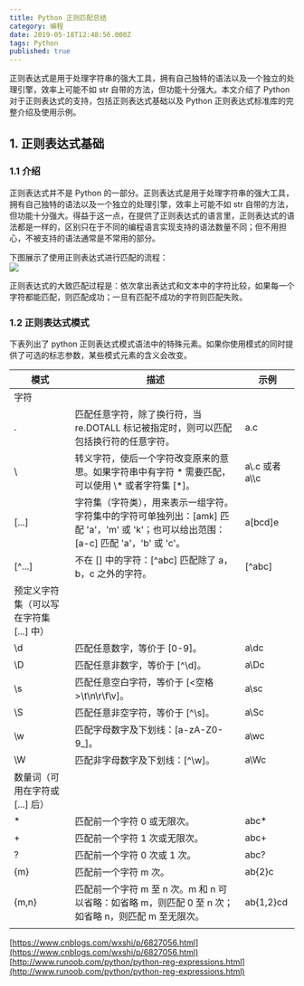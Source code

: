 ```yaml
---
title: Python 正则匹配总结
category: 编程
date: 2019-05-18T12:48:56.000Z
tags: Python
published: true
---
```


正则表达式是用于处理字符串的强大工具，拥有自己独特的语法以及一个独立的处理引擎，效率上可能不如 str 自带的方法，但功能十分强大。本文介绍了 Python 对于正则表达式的支持，包括正则表达式基础以及 Python 正则表达式标准库的完整介绍及使用示例。

<a name="c87a4eca"></a>
## 1. 正则表达式基础

<a name="a10b22c5"></a>
### 1.1 介绍

正则表达式并不是 Python 的一部分。正则表达式是用于处理字符串的强大工具，拥有自己独特的语法以及一个独立的处理引擎，效率上可能不如 str 自带的方法，但功能十分强大。得益于这一点，在提供了正则表达式的语言里，正则表达式的语法都是一样的，区别只在于不同的编程语言实现支持的语法数量不同；但不用担心，不被支持的语法通常是不常用的部分。

下图展示了使用正则表达式进行匹配的流程：<br />![](https://qiniu.bioinit.com/yuque/0/2019/png/126032/1558183748458-b30abed3-8df3-4b3a-af8a-6384f7ee1b22.png#align=left&display=inline&height=177&originHeight=177&originWidth=431&size=0&status=done&width=431)

正则表达式的大致匹配过程是：依次拿出表达式和文本中的字符比较，如果每一个字符都能匹配，则匹配成功；一旦有匹配不成功的字符则匹配失败。

<a name="6032a005"></a>
### 1.2 正则表达式模式

下表列出了 python 正则表达式模式语法中的特殊元素。如果你使用模式的同时提供了可选的标志参数，某些模式元素的含义会改变。

| 模式 | 描述 | 示例 |
| --- | --- | --- |
| 字符 |  |  |
| . | 匹配任意字符，除了换行符，当 re.DOTALL 标记被指定时，则可以匹配包括换行符的任意字符。 | a.c |
| \\ | 转义字符，使后一个字符改变原来的意思。如果字符串中有字符 * 需要匹配，可以使用 \\* 或者字符集 [*]。 | a\\.c 或者 a\\\\c |
| [...] | 字符集（字符类），用来表示一组字符。字符集中的字符可单独列出：[amk] 匹配 'a'，'m' 或 'k'；也可以给出范围：[a-c] 匹配 'a'，'b' 或 'c'。 | a[bcd]e |
| [^...] | 不在 [] 中的字符：[^abc] 匹配除了 a，b，c 之外的字符。 | [^abc] |
| 预定义字符集（可以写在字符集 [...] 中） |  |  |
| \\d | 匹配任意数字，等价于 [0-9]。 | a\\dc |
| \\D | 匹配任意非数字，等价于 [^\\d]。 | a\\Dc |
| \\s | 匹配任意空白字符，等价于 [<空格>\\t\\n\\r\\f\\v]。 | a\\sc |
| \\S | 匹配任意非空字符，等价于 [^\\s]。 | a\\Sc |
| \\w | 匹配字母数字及下划线：[a-zA-Z0-9_]。 | a\\wc |
| \\W | 匹配非字母数字及下划线：[^\\w]。 | a\\Wc |
| 数量词（可用在字符或 [...] 后） |  |  |
| * | 匹配前一个字符 0 或无限次。 | abc* |
| + | 匹配前一个字符 1 次或无限次。 | abc+ |
| ? | 匹配前一个字符 0 次或 1 次。 | abc? |
| {m} | 匹配前一个字符 m 次。 | ab{2}c |
| {m,n} | 匹配前一个字符 m 至 n 次。m 和 n 可以省略：如省略 m，则匹配 0 至 n 次；如省略 n，则匹配 m 至无限次。 | ab{1,2}cd |
|  |  |  |


[https://www.cnblogs.com/wxshi/p/6827056.html](https://www.cnblogs.com/wxshi/p/6827056.html)<br />[http://www.runoob.com/python/python-reg-expressions.html](http://www.runoob.com/python/python-reg-expressions.html)
